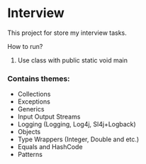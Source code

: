 # Interview

<p>This project for store my interview tasks.</p>
<p>How to run?</p>
<ol>
  <li>Use class with public static void main</li>
</ol>

<h3>Contains themes:</h3>
<ul>
  <li>Collections</li>
  <li>Exceptions</li>
  <li>Generics</li>
  <li>Input Output Streams</li>
  <li>Logging (Logging, Log4j, Sl4j+Logback)</li>
  <li>Objects</li>
  <li>Type Wrappers (Integer, Double and etc.)</li>
  <li>Equals and HashCode</li>
  <li>Patterns</li>
</ul>